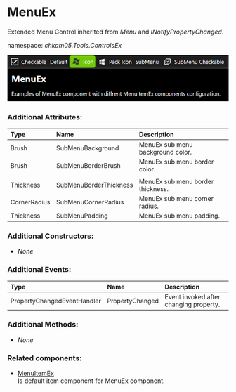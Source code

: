 # MenuEx
Extended Menu Control inherited from _Menu_ and _INotifyPropertyChanged_.

namespace: _chkam05.Tools.ControlsEx_

![MenuEx Examples (Images/MenuEx.png)](../Images/MenuEx.png)

### Additional Attributes:

| Type         | Name                   | Description |
|:-------------|:-----------------------|:------------|
| Brush        | SubMenuBackground      | MenuEx sub menu background color. |
| Brush        | SubMenuBorderBrush     | MenuEx sub menu border color. |
||||
| Thickness    | SubMenuBorderThickness | MenuEx sub menu border thickness. |
| CornerRadius | SubMenuCornerRadius    | MenuEx sub menu corner radius. |
| Thickness    | SubMenuPadding         | MenuEx sub menu padding. |

### Additional Constructors:

- _None_

### Additional Events:

| Type                        | Name             | Description |
|:----------------------------|:-----------------|:------------|
| PropertyChangedEventHandler | PropertyChanged  | Event invoked after changing property. |

### Additional Methods:

- _None_

### Related components:

- [MenuItemEx](MenuItemEx.md)  
Is default item component for MenuEx component.
